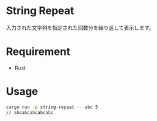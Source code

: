 # String Repeat
入力された文字列を指定された回数分を繰り返して表示します。

# Requirement
* Rust

# Usage
```bash
cargo run -p string-repeat -- abc 5
// abcabcabcabcabc
```